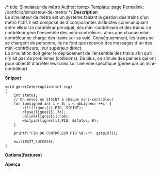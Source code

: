 /*
 title: Simulateur de métro
 Author: tomzx
 Template: page
 Permalink: /portfolio/simulateur-de-metro/
*/
**Description**  
Le simulateur de métro est un système faisant la gestion des trains d'un métro fictif. Il est composé de 3 composantes distinctes communiquant entre elles: Un contrôleur principal, des mini-contrôleurs et des trains. Le contrôleur gère l'ensemble des mini-contrôleurs, alors que chaque mini-contrôleur se charge des trains sur sa voie. Conséquemment, les trains ne se chargent de personne, ils ne font que recevoir des messages d'un des mini-contrôleurs, leur supérieur direct.  
La simulation doit gérer le déplacement de l'ensemble des trains afin qu'il n'y ait pas de problèmes (collisions). De plus, on simule des pannes qui ont pour objectif d'arrêter les trains sur une voie spécifique (gérée par un mini-contrôleur).

**Snippet**

<pre><code class="language-cpp line-numbers">void gererInterruption(int sig)
{
	int status;
	// On envoi un SIGINT à chaque mini-contrôleur
	for (unsigned int i = 0; i &lt; nbLignes; ++i) {
		kill(lignes[i].PID, SIGINT);
		close(lignes[i].fd);
		unlink(lignes[i].nom);
		waitpid(lignes[i].PID, &status, 0);
	}
	
	printf("FIN DU CONTRÔLEUR PID %d.\n", getpid());
	
	exit(EXIT_SUCCESS);
}
</code></pre>

**Options(features)**

**Aperçu**
